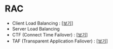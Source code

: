 # RAC

- Client Load Balancing : [[보기]](https://www.notion.so/Client-Load-Balancing-8b52c32be96548cb8dbf8dcf3afc39c2)
- Server Load Balancing
- CTF (Connect Time Failover) : [[보기]](https://www.notion.so/CTF-Connect-Time-Failover-686ee00ab80748c18c4f4a3d7e60f17a#a4ec12dbde50465dae6564e9770939df)
- TAF (Transparent Application Faliover) : [[보기]](https://www.notion.so/TAF-Transparent-Application-Faliover-d3b12b8cf053433188114eecaa680687)
